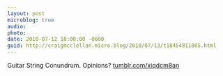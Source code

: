 ```yaml
---
layout: post
microblog: true
audio: 
photo: 
date: 2010-07-12 18:00:00 -0600
guid: http://craigmcclellan.micro.blog/2010/07/13/t18454811805.html
---
```

Guitar String Conundrum.  Opinions? [tumblr.com/xiqdcm8an](http://tumblr.com/xiqdcm8an)
